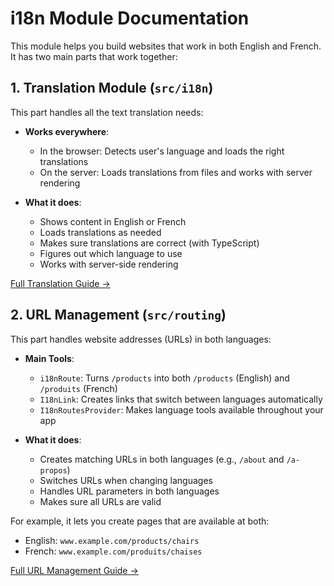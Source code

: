 # i18n Module Documentation

This module helps you build websites that work in both English and French. It has two main parts that work together:

## 1. Translation Module (`src/i18n`)

This part handles all the text translation needs:

- **Works everywhere**:
  - In the browser: Detects user's language and loads the right translations
  - On the server: Loads translations from files and works with server rendering

- **What it does**:
  - Shows content in English or French
  - Loads translations as needed
  - Makes sure translations are correct (with TypeScript)
  - Figures out which language to use
  - Works with server-side rendering

[Full Translation Guide →](src/i18n/README.md)

## 2. URL Management (`src/routing`)

This part handles website addresses (URLs) in both languages:

- **Main Tools**:
  - `i18nRoute`: Turns `/products` into both `/products` (English) and `/produits` (French)
  - `I18nLink`: Creates links that switch between languages automatically
  - `I18nRoutesProvider`: Makes language tools available throughout your app

- **What it does**:
  - Creates matching URLs in both languages (e.g., `/about` and `/a-propos`)
  - Switches URLs when changing languages
  - Handles URL parameters in both languages
  - Makes sure all URLs are valid

For example, it lets you create pages that are available at both:
- English: `www.example.com/products/chairs`
- French: `www.example.com/produits/chaises`

[Full URL Management Guide →](src/routing/README.md)
